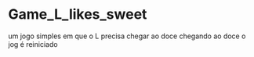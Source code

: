 # Game_L_likes_sweet
um jogo simples em que o L precisa chegar ao doce
chegando ao doce o jog é reiniciado
